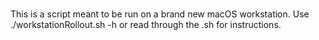 #

This is a script meant to be run on a brand new macOS workstation. Use ./workstationRollout.sh -h or read through the .sh for instructions.
